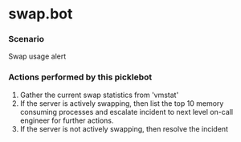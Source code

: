 swap.bot
==========

### Scenario
Swap usage alert

### Actions performed by this picklebot
1. Gather the current swap statistics from 'vmstat'
2. If the server is actively swapping, then list the top 10 memory consuming processes and escalate incident to next level on-call engineer for further actions.
3. If the server is not actively swapping, then resolve the incident
